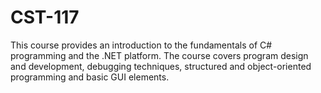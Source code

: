 # CST-117 
This course provides an introduction to the fundamentals of C# programming and the .NET platform. The course covers program design and development, 
debugging techniques, structured and object-oriented programming and basic GUI elements.
